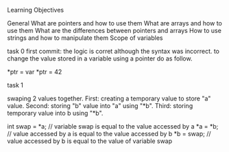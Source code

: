 Learning Objectives

General
What are pointers and how to use them
What are arrays and how to use them
What are the differences between pointers and arrays
How to use strings and how to manipulate them
Scope of variables

task 0
first commit: the logic is corret although the syntax was incorrect.
to change the value stored in a variable using a pointer do as follow.

*ptr = var 
*ptr = 42

task 1

swaping 2 values together. 
First: creating a temporary value to store "a" value.
Second: storing "b" value into "a" using "*b".
Third: storing temporary value into b using "*b".

int swap = *a; // variable swap is equal to the value accessed by a
*a = *b;   // value accessed by a is equal to the value accessed by b
*b = swap; // value accessed by b is equal to the value of variable swap


